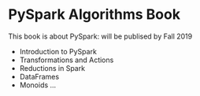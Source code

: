 # PySpark Algorithms Book
This book is about PySpark: will be publised by Fall 2019

* Introduction to PySpark
* Transformations and Actions
* Reductions in Spark
* DataFrames
* Monoids
...


